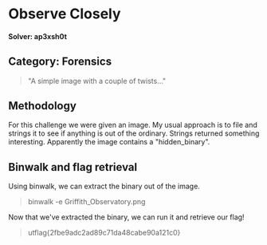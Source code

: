 Observe Closely
=====
#### Solver: ap3xsh0t

## Category: Forensics

> "A simple image with a couple of twists..."

## Methodology
For this challenge we were given an image. My usual approach is to file and strings it to see if anything is out of the ordinary. Strings returned something interesting. Apparently the image contains a "hidden_binary".



## Binwalk and flag retrieval
Using binwalk, we can extract the binary out of the image.

>binwalk -e Griffith_Observatory.png

Now that we've extracted the binary, we can run it and retrieve our flag!

> utflag{2fbe9adc2ad89c71da48cabe90a121c0}

